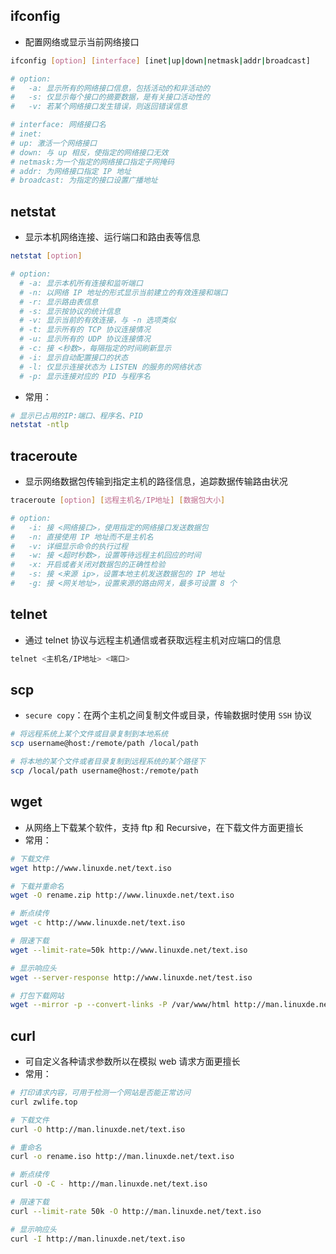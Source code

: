 ## ifconfig

+ 配置网络或显示当前网络接口
```sh
ifconfig [option] [interface] [inet|up|down|netmask|addr|broadcast]

# option:
#   -a: 显示所有的网络接口信息，包括活动的和非活动的
#   -s: 仅显示每个接口的摘要数据，是有关接口活动性的
#   -v: 若某个网络接口发生错误，则返回错误信息

# interface: 网络接口名
# inet:
# up: 激活一个网络接口
# down: 与 up 相反，使指定的网络接口无效
# netmask:为一个指定的网络接口指定子网掩码
# addr: 为网络接口指定 IP 地址
# broadcast: 为指定的接口设置广播地址
```



## netstat

+ 显示本机网络连接、运行端口和路由表等信息
```sh
netstat [option]

# option:
  # -a: 显示本机所有连接和监听端口
  # -n: 以网络 IP 地址的形式显示当前建立的有效连接和端口
  # -r: 显示路由表信息
  # -s: 显示按协议的统计信息
  # -v: 显示当前的有效连接，与 -n 选项类似
  # -t: 显示所有的 TCP 协议连接情况
  # -u: 显示所有的 UDP 协议连接情况
  # -c: 接 <秒数>，每隔指定的时间刷新显示
  # -i: 显示自动配置接口的状态
  # -l: 仅显示连接状态为 LISTEN 的服务的网络状态
  # -p: 显示连接对应的 PID 与程序名
```

+ 常用：
```sh
# 显示已占用的IP:端口、程序名、PID
netstat -ntlp
```



## traceroute

+ 显示网络数据包传输到指定主机的路径信息，追踪数据传输路由状况
```sh
traceroute [option] [远程主机名/IP地址] [数据包大小]

# option:
#   -i: 接 <网络接口>，使用指定的网络接口发送数据包
#   -n: 直接使用 IP 地址而不是主机名
#   -v: 详细显示命令的执行过程
#   -w: 接 <超时秒数>，设置等待远程主机回应的时间
#   -x: 开启或者关闭对数据包的正确性检验
#   -s: 接 <来源 ip>，设置本地主机发送数据包的 IP 地址
#   -g: 接 <网关地址>，设置来源的路由网关，最多可设置 8 个
```



## telnet

+ 通过 telnet 协议与远程主机通信或者获取远程主机对应端口的信息
```sh
telnet <主机名/IP地址> <端口>
```



## scp

+ `secure copy`：在两个主机之间复制文件或目录，传输数据时使用 `SSH` 协议
```sh
# 将远程系统上某个文件或目录复制到本地系统
scp username@host:/remote/path /local/path

# 将本地的某个文件或者目录复制到远程系统的某个路径下
scp /local/path username@host:/remote/path
```



## wget

+ 从网络上下载某个软件，支持 ftp 和 Recursive，在下载文件方面更擅长
+ 常用：
```sh
# 下载文件
wget http://www.linuxde.net/text.iso

# 下载并重命名
wget -O rename.zip http://www.linuxde.net/text.iso

# 断点续传
wget -c http://www.linuxde.net/text.iso 

# 限速下载
wget --limit-rate=50k http://www.linuxde.net/text.iso

# 显示响应头
wget --server-response http://www.linuxde.net/test.iso

# 打包下载网站
wget --mirror -p --convert-links -P /var/www/html http://man.linuxde.net/
```



## curl

+ 可自定义各种请求参数所以在模拟 web 请求方面更擅长
+ 常用：
```sh
# 打印请求内容，可用于检测一个网站是否能正常访问
curl zwlife.top

# 下载文件
curl -O http://man.linuxde.net/text.iso

# 重命名
curl -o rename.iso http://man.linuxde.net/text.iso

# 断点续传
curl -O -C - http://man.linuxde.net/text.iso

# 限速下载
curl --limit-rate 50k -O http://man.linuxde.net/text.iso

# 显示响应头
curl -I http://man.linuxde.net/text.iso
```